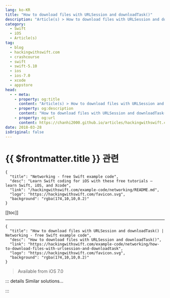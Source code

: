 ```yaml
---
lang: ko-KR
title: "How to download files with URLSession and downloadTask()"
description: "Article(s) > How to download files with URLSession and downloadTask()"
category:
  - Swift
  - iOS
  - Article(s)
tag: 
  - blog
  - hackingwithswift.com
  - crashcourse
  - swift
  - swift-5.10
  - ios
  - ios-7.0
  - xcode
  - appstore
head:
  - - meta:
    - property: og:title
      content: "Article(s) > How to download files with URLSession and downloadTask()"
    - property: og:description
      content: "How to download files with URLSession and downloadTask()"
    - property: og:url
      content: https://chanhi2000.github.io/articles/hackingwithswift.com/example-code/networking/how-to-download-files-with-urlsession-and-downloadtask.html
date: 2018-03-28
isOriginal: false
---
```


# {{ $frontmatter.title }} 관련

```component VPCard
{
  "title": "Networking - free Swift example code",
  "desc": "Learn Swift coding for iOS with these free tutorials – learn Swift, iOS, and Xcode",
  "link": "/hackingwithswift.com/example-code/networking/README.md",
  "logo": "https://hackingwithswift.com/favicon.svg",
  "background": "rgba(174,10,10,0.2)"
}
```

[[toc]]

---

```component VPCard
{
  "title": "How to download files with URLSession and downloadTask() | Networking - free Swift example code",
  "desc": "How to download files with URLSession and downloadTask()",
  "link": "https://hackingwithswift.com/example-code/networking/how-to-download-files-with-urlsession-and-downloadtask",
  "logo": "https://hackingwithswift.com/favicon.svg",
  "background": "rgba(174,10,10,0.2)"
}
```

> Available from iOS 7.0

<!-- TODO: 작성 -->

<!-- 
`URLSession` is designed to make network transfers as easy as possible, and a great example of that is its `downloadTask`()` method. This fetches the contents of a URL you specify, saves it to a local file, then calls a completion handler so you can manipulate the file – all in one.

To demonstrate this, here’s some code to download the source code to the apple.com homepage:

```swift
let url = URL(string: "https://www.apple.com")!

let task = URLSession.shared.downloadTask(with: url) { localURL, urlResponse, error in
    if let localURL = localURL {
        if let string = try? String(contentsOf: localURL) {
            print(string)
        }
    }
}

task.resume()
```

There are a few important things to note in there:

1. Your completion handler gets called with a local URL, which is where the data was saved locally. This is optional, so you need to unwrap it carefully.
<li>If something went wrong – e.g. if the network was down – then you’ll get an error passed to you explaining what happened.
<li>When you have created your download task you should call `resume()` on it to make it happen.
<li>You don’t need to worry about storing the download task somewhere while it happens – it’s being tracked by the shared `URLSession` on your behalf.

-->

::: details Similar solutions…

<!--
/quick-start/concurrency/how-to-download-json-from-the-internet-and-decode-it-into-any-codable-type">How to download JSON from the internet and decode it into any Codable type 
/quick-start/swiftui/all-swiftui-property-wrappers-explained-and-compared">All SwiftUI property wrappers explained and compared 
/quick-start/swiftui/swiftui-tips-and-tricks">SwiftUI tips and tricks 
/example-code/libraries/how-to-preview-files-using-quick-look-and-qlpreviewcontroller">How to preview files using Quick Look and QLPreviewController 
/example-code/uikit/how-to-create-live-playgrounds-in-xcode">How to create live playgrounds in Xcode</a>
-->

:::

